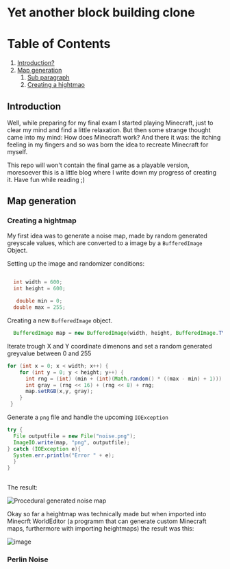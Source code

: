 # Yet another block building clone

# Table of Contents
1. [Introduction?](#introduction)
2. [Map generation](#mapgeneration)
   1. [Sub paragraph](#subparagraph1)
   1. [Creating a hightmao](#Creatingahightmap)


## Introduction<a name="introduction"></a>

Well, while preparing for my final exam I started playing Minecraft, just to clear my mind and find a little relaxation. But then some strange thought came into my mind: How does Minecraft work? 
And there it was: the itching feeling in my fingers and so was born the idea to recreate Minecraft for myself.

This repo will won't contain the final game as a playable version, moresoever this is a little blog where I write down my progress of creating it.
Have fun while reading ;)

## Map generation <a name="mapgeneration"></a>
### Creating a hightmap <a name="Creatingahightmap"></a>

My first idea was to generate a noise map, made by random generated greyscale values, which are converted to a image by a `BufferedImage` Object.


Setting up the image and randomizer conditions:


```Java

  int width = 600;
  int height = 600;
  
   double min = 0;
  double max = 255;
```

Creating a new `BufferedImage` object.

```Java
  BufferedImage map = new BufferedImage(width, height, BufferedImage.TYPE_BYTE_GRAY);
```

Iterate trough X and Y coordinate dimenons and set a random generated greyvalue between 0 and 255

```Java
for (int x = 0; x < width; x++) {
    for (int y = 0; y < height; y++) {
      int rng = (int) (min + (int)(Math.random() * ((max - min) + 1)));
      int gray = (rng << 16) + (rng << 8) + rng;
      map.setRGB(x,y, gray);
    }
 }
 ```
 
 
 Generate a `png` file and handle the upcoming `IOException`
 
 ```Java
 try {
   File outputfile = new File("noise.png");
   ImageIO.write(map, "png", outputfile);
 } catch (IOException e){
   System.err.println("Error " + e);
   }
 }
    
```

The result:


![Procedural generated noise map](https://user-images.githubusercontent.com/70364903/234199370-d672e529-912f-4518-b9d2-4c1925ba52ed.png)

Okay so far a heightmap was technically made but when imported into Minecrft WorldEditor (a programm that can generate custom Minecraft maps, furthermore with importing heightmaps) the result was this:


![image](https://user-images.githubusercontent.com/70364903/234211051-763dec25-9287-41a7-bd2d-9bb73b757b17.png)


### Perlin Noise

